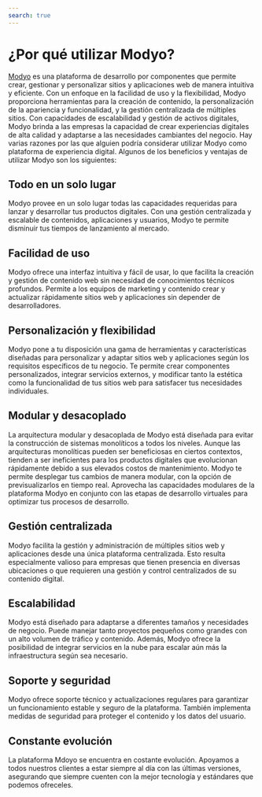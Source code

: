 ```yaml
---
search: true
---
```


# ¿Por qué utilizar Modyo?

[Modyo](https://www.modyo.com) es una plataforma de desarrollo por componentes que permite crear, gestionar y personalizar sitios y aplicaciones web de manera intuitiva y eficiente. Con un enfoque en la facilidad de uso y la flexibilidad, Modyo proporciona herramientas para la creación de contenido, la personalización de la apariencia y funcionalidad, y la gestión centralizada de múltiples sitios. Con capacidades de escalabilidad y gestión de activos digitales, Modyo brinda a las empresas la capacidad de crear experiencias digitales de alta calidad y adaptarse a las necesidades cambiantes del negocio. Hay varias razones por las que alguien podría considerar utilizar Modyo como plataforma de experiencia digital. Algunos de los beneficios y ventajas de utilizar Modyo son los siguientes:

## Todo en un solo lugar

Modyo provee en un solo lugar todas las capacidades requeridas para lanzar y desarrollar tus productos digitales. Con una gestión centralizada y escalable de contenidos, aplicaciones y usuarios, Modyo te permite disminuir tus tiempos de lanzamiento al mercado.

## Facilidad de uso

Modyo ofrece una interfaz intuitiva y fácil de usar, lo que facilita la creación y gestión de contenido web sin necesidad de conocimientos técnicos profundos. Permite a los equipos de marketing y contenido crear y actualizar rápidamente sitios web y aplicaciones sin depender de desarrolladores.

## Personalización y flexibilidad

Modyo pone a tu disposición una gama de herramientas y características diseñadas para personalizar y adaptar sitios web y aplicaciones según los requisitos específicos de tu negocio. Te permite crear componentes personalizados, integrar servicios externos, y modificar tanto la estética como la funcionalidad de tus sitios web para satisfacer tus necesidades individuales.

## Modular y desacoplado

La arquitectura modular y desacoplada de Modyo está diseñada para evitar la construcción de sistemas monolíticos a todos los niveles. Aunque las arquitecturas monolíticas pueden ser beneficiosas en ciertos contextos, tienden a ser ineficientes para los productos digitales que evolucionan rápidamente debido a sus elevados costos de mantenimiento. Modyo te permite desplegar tus cambios de manera modular, con la opción de previsualizarlos en tiempo real. Aprovecha las capacidades modulares de la plataforma Modyo en conjunto con las etapas de desarrollo virtuales para optimizar tus procesos de desarrollo.

## Gestión centralizada

Modyo facilita la gestión y administración de múltiples sitios web y aplicaciones desde una única plataforma centralizada. Esto resulta especialmente valioso para empresas que tienen presencia en diversas ubicaciones o que requieren una gestión y control centralizados de su contenido digital.

## Escalabilidad

Modyo está diseñado para adaptarse a diferentes tamaños y necesidades de negocio. Puede manejar tanto proyectos pequeños como grandes con un alto volumen de tráfico y contenido. Además, Modyo ofrece la posibilidad de integrar servicios en la nube para escalar aún más la infraestructura según sea necesario.

## Soporte y seguridad

Modyo ofrece soporte técnico y actualizaciones regulares para garantizar un funcionamiento estable y seguro de la plataforma. También implementa medidas de seguridad para proteger el contenido y los datos del usuario.

## Constante evolución

La plataforma Mdoyo se encuentra en costante evolución. Apoyamos a todos nuestros clientes a estar siempre al día con las últimas versiones, asegurando que siempre cuenten con la mejor tecnología y estándares que podemos ofreceles.